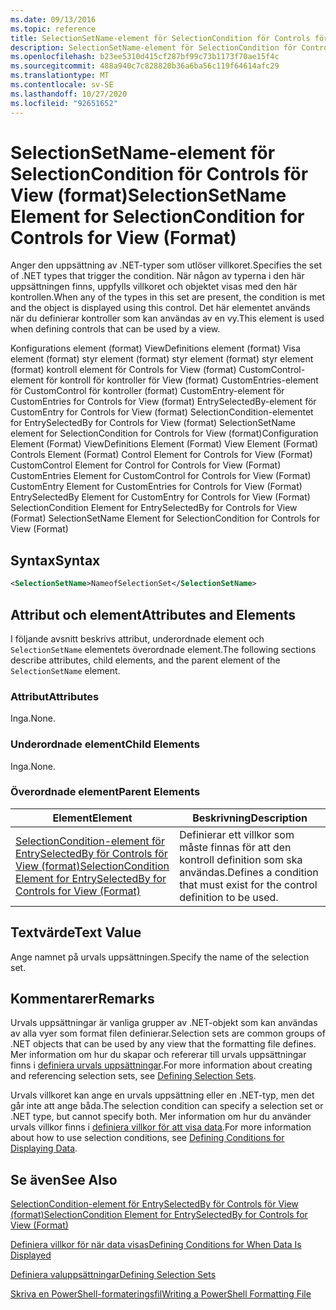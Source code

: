 ```yaml
---
ms.date: 09/13/2016
ms.topic: reference
title: SelectionSetName-element för SelectionCondition för Controls för View (format)
description: SelectionSetName-element för SelectionCondition för Controls för View (format)
ms.openlocfilehash: b23ee5310d415cf287bf99c73b1173f70ae15f4c
ms.sourcegitcommit: 488a940c7c828820b36a6ba56c119f64614afc29
ms.translationtype: MT
ms.contentlocale: sv-SE
ms.lasthandoff: 10/27/2020
ms.locfileid: "92651652"
---
```

# <a name="selectionsetname-element-for-selectioncondition-for-controls-for-view-format"></a><span data-ttu-id="1c914-103">SelectionSetName-element för SelectionCondition för Controls för View (format)</span><span class="sxs-lookup"><span data-stu-id="1c914-103">SelectionSetName Element for SelectionCondition for Controls for View (Format)</span></span>

<span data-ttu-id="1c914-104">Anger den uppsättning av .NET-typer som utlöser villkoret.</span><span class="sxs-lookup"><span data-stu-id="1c914-104">Specifies the set of .NET types that trigger the condition.</span></span> <span data-ttu-id="1c914-105">När någon av typerna i den här uppsättningen finns, uppfylls villkoret och objektet visas med den här kontrollen.</span><span class="sxs-lookup"><span data-stu-id="1c914-105">When any of the types in this set are present, the condition is met and the object is displayed using this control.</span></span> <span data-ttu-id="1c914-106">Det här elementet används när du definierar kontroller som kan användas av en vy.</span><span class="sxs-lookup"><span data-stu-id="1c914-106">This element is used when defining controls that can be used by a view.</span></span>

<span data-ttu-id="1c914-107">Konfigurations element (format) ViewDefinitions element (format) Visa element (format) styr element (format) styr element (format) styr element (format) kontroll element för Controls for View (format) CustomControl-element för kontroll för kontroller för View (format) CustomEntries-element för CustomControl för kontroller (format) CustomEntry-element för CustomEntries for Controls for View (format) EntrySelectedBy-element för CustomEntry for Controls for View (format) SelectionCondition-elementet for EntrySelectedBy for Controls for View (format) SelectionSetName element for SelectionCondition for Controls for View (format)</span><span class="sxs-lookup"><span data-stu-id="1c914-107">Configuration Element (Format) ViewDefinitions Element (Format) View Element (Format) Controls Element (Format) Control Element for Controls for View (Format) CustomControl Element for Control for Controls for View (Format) CustomEntries Element for CustomControl for Controls for View (Format) CustomEntry Element for CustomEntries for Controls for View (Format) EntrySelectedBy Element for CustomEntry for Controls for View (Format) SelectionCondition Element for EntrySelectedBy for Controls for View (Format) SelectionSetName Element for SelectionCondition for Controls for View (Format)</span></span>

## <a name="syntax"></a><span data-ttu-id="1c914-108">Syntax</span><span class="sxs-lookup"><span data-stu-id="1c914-108">Syntax</span></span>

```xml
<SelectionSetName>NameofSelectionSet</SelectionSetName>
```

## <a name="attributes-and-elements"></a><span data-ttu-id="1c914-109">Attribut och element</span><span class="sxs-lookup"><span data-stu-id="1c914-109">Attributes and Elements</span></span>

<span data-ttu-id="1c914-110">I följande avsnitt beskrivs attribut, underordnade element och `SelectionSetName` elementets överordnade element.</span><span class="sxs-lookup"><span data-stu-id="1c914-110">The following sections describe attributes, child elements, and the parent element of the `SelectionSetName` element.</span></span>

### <a name="attributes"></a><span data-ttu-id="1c914-111">Attribut</span><span class="sxs-lookup"><span data-stu-id="1c914-111">Attributes</span></span>

<span data-ttu-id="1c914-112">Inga.</span><span class="sxs-lookup"><span data-stu-id="1c914-112">None.</span></span>

### <a name="child-elements"></a><span data-ttu-id="1c914-113">Underordnade element</span><span class="sxs-lookup"><span data-stu-id="1c914-113">Child Elements</span></span>

<span data-ttu-id="1c914-114">Inga.</span><span class="sxs-lookup"><span data-stu-id="1c914-114">None.</span></span>

### <a name="parent-elements"></a><span data-ttu-id="1c914-115">Överordnade element</span><span class="sxs-lookup"><span data-stu-id="1c914-115">Parent Elements</span></span>

|<span data-ttu-id="1c914-116">Element</span><span class="sxs-lookup"><span data-stu-id="1c914-116">Element</span></span>|<span data-ttu-id="1c914-117">Beskrivning</span><span class="sxs-lookup"><span data-stu-id="1c914-117">Description</span></span>|
|-------------|-----------------|
|[<span data-ttu-id="1c914-118">SelectionCondition-element för EntrySelectedBy för Controls för View (format)</span><span class="sxs-lookup"><span data-stu-id="1c914-118">SelectionCondition Element for EntrySelectedBy for Controls for View (Format)</span></span>](./selectioncondition-element-for-entryselectedby-for-controls-for-view-format.md)|<span data-ttu-id="1c914-119">Definierar ett villkor som måste finnas för att den kontroll definition som ska användas.</span><span class="sxs-lookup"><span data-stu-id="1c914-119">Defines a condition that must exist for the control definition to be used.</span></span>|

## <a name="text-value"></a><span data-ttu-id="1c914-120">Textvärde</span><span class="sxs-lookup"><span data-stu-id="1c914-120">Text Value</span></span>

<span data-ttu-id="1c914-121">Ange namnet på urvals uppsättningen.</span><span class="sxs-lookup"><span data-stu-id="1c914-121">Specify the name of the selection set.</span></span>

## <a name="remarks"></a><span data-ttu-id="1c914-122">Kommentarer</span><span class="sxs-lookup"><span data-stu-id="1c914-122">Remarks</span></span>

<span data-ttu-id="1c914-123">Urvals uppsättningar är vanliga grupper av .NET-objekt som kan användas av alla vyer som format filen definierar.</span><span class="sxs-lookup"><span data-stu-id="1c914-123">Selection sets are common groups of .NET objects that can be used by any view that the formatting file defines.</span></span> <span data-ttu-id="1c914-124">Mer information om hur du skapar och refererar till urvals uppsättningar finns i [definiera urvals uppsättningar](./defining-selection-sets.md).</span><span class="sxs-lookup"><span data-stu-id="1c914-124">For more information about creating and referencing selection sets, see [Defining Selection Sets](./defining-selection-sets.md).</span></span>

<span data-ttu-id="1c914-125">Urvals villkoret kan ange en urvals uppsättning eller en .NET-typ, men det går inte att ange båda.</span><span class="sxs-lookup"><span data-stu-id="1c914-125">The selection condition can specify a selection set or .NET type, but cannot specify both.</span></span> <span data-ttu-id="1c914-126">Mer information om hur du använder urvals villkor finns i [definiera villkor för att visa data](./defining-conditions-for-displaying-data.md).</span><span class="sxs-lookup"><span data-stu-id="1c914-126">For more information about how to use selection conditions, see [Defining Conditions for Displaying Data](./defining-conditions-for-displaying-data.md).</span></span>

## <a name="see-also"></a><span data-ttu-id="1c914-127">Se även</span><span class="sxs-lookup"><span data-stu-id="1c914-127">See Also</span></span>

[<span data-ttu-id="1c914-128">SelectionCondition-element för EntrySelectedBy för Controls för View (format)</span><span class="sxs-lookup"><span data-stu-id="1c914-128">SelectionCondition Element for EntrySelectedBy for Controls for View (Format)</span></span>](./selectioncondition-element-for-entryselectedby-for-controls-for-view-format.md)

[<span data-ttu-id="1c914-129">Definiera villkor för när data visas</span><span class="sxs-lookup"><span data-stu-id="1c914-129">Defining Conditions for When Data Is Displayed</span></span>](./defining-conditions-for-displaying-data.md)

[<span data-ttu-id="1c914-130">Definiera valuppsättningar</span><span class="sxs-lookup"><span data-stu-id="1c914-130">Defining Selection Sets</span></span>](./defining-selection-sets.md)

[<span data-ttu-id="1c914-131">Skriva en PowerShell-formateringsfil</span><span class="sxs-lookup"><span data-stu-id="1c914-131">Writing a PowerShell Formatting File</span></span>](./writing-a-powershell-formatting-file.md)
